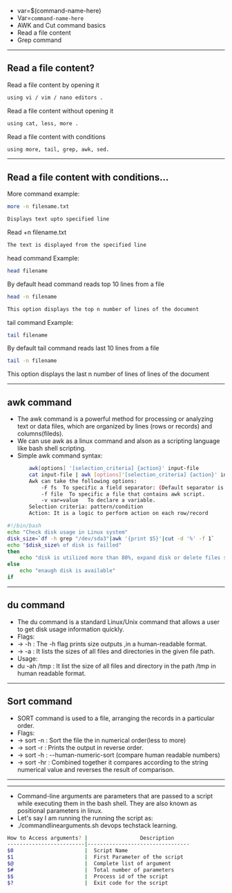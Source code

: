 - var=$(command-name-here)
- Var=`command-name-here`
- AWK and Cut command basics
- Read a file content
- Grep command
-----------------
Read a file content?
-----------------
Read a file content by opening it
```bash 
using vi / vim / nano editors .
```
Read a file content without opening it
```bash 
using cat, less, more .
```
Read a file content with conditions
```bash 
using more, tail, grep, awk, sed.
```
-----------------
Read a file content with conditions...
-----------------
More command example:
```bash 
more -n filename.txt

Displays text upto specified line
```
Read +n filename.txt
```bash 
The text is displayed from the specified line
```
head command Example:
```bash 
head filename
```
By default head command reads top 10 lines from a file
```bash 
head -n filename

This option displays the top n number of lines of the document
```
tail command Example:
```bash 
tail filename
```
By default tail command reads last 10 lines from a file
```bash 
tail -n filename
```
This option displays the last n number of lines of lines of the document

-----------------
awk command
-----------------
- The awk command is a powerful method for processing or analyzing text or data files, which are organized by lines (rows or records) and columns(fileds).
- We can use awk as a linux command and alson as a scripting language like bash shell scripting.
- Simple awk command syntax:
```bash 
       awk[options] '[selection_criteria] {action}' input-file
       cat input-file | awk [options]'[selection_criteria] {action}' input-file
       Awk can take the following options:
           -F fs  To specific a field separator: (Default separator is tab and space)
           -f file  To specific a file that contains awk script.
           -v var=value   To declare a variable.
       Selection criteria: pattern/condition
       Action: It is a logic to perform action on each row/record
```

```bash 
#!/bin/bash
echo "Check disk usage in Linux system"
disk_size=`df -h grep "/dev/sda3"|awk '{print $5}'|cut -d '%' -f 1`
echo "$disk_size% of disk is failled"
then 
    echo "disk is utilized more than 80%, expand disk or delete files soon"
else
    echo "enaugh disk is available"
if
```
-----------------
du command
-----------------
- The du command is a standard Linux/Unix command that allows a user to get disk usage information quickly.
- Flags:
- -> -h : The -h flag prints size outputs ,in a human-readable format.
- -> -a : It lists the sizes of all files and directories in the given file path.
- Usage:
- du -ah /tmp : It list the size of all files and directory in the path /tmp in human readable format. 

-----------------
Sort command
-----------------
- SORT command is used to a file, arranging the records in a particular order.
- Flags:
- -> sort -n : Sort the file the in numerical order(less to more)
- -> sort -r : Prints the output in reverse order.
- -> sort -h : --human-numeric-sort (compare human readable numbers)
- -> sort -hr : Combined together it compares according to the string numerical value and reverses the result of comparison.
----------------

-----------------
- Command-line arguments are parameters that are passed to a script while executing them in the bash shell. They are also known as positional parameters in linux.
- Let's say I am running the running the script as:
- ./commandlinearguments.sh devops techstack learning.
```bash 
How to Access arguments? |                 Description
-------------------------|---------------------------------
$0                       |  Script Name 
$1                       |  First Parameter of the script
$@                       |  Complete list of argument
$#                       |  Total number of parameters
$$                       |  Process id of the script
$?                       |  Exit code for the script
```

